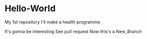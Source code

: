 # Hello-World
My 1st repository
I'll make a health programme 

It's gonna be interesting
See pull request 
Now this's a New_Branch

